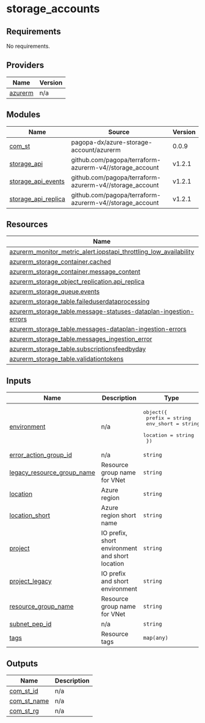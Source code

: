# storage_accounts

<!-- BEGIN_TF_DOCS -->
## Requirements

No requirements.

## Providers

| Name | Version |
|------|---------|
| <a name="provider_azurerm"></a> [azurerm](#provider\_azurerm) | n/a |

## Modules

| Name | Source | Version |
|------|--------|---------|
| <a name="module_com_st"></a> [com\_st](#module\_com\_st) | pagopa-dx/azure-storage-account/azurerm | 0.0.9 |
| <a name="module_storage_api"></a> [storage\_api](#module\_storage\_api) | github.com/pagopa/terraform-azurerm-v4//storage_account | v1.2.1 |
| <a name="module_storage_api_events"></a> [storage\_api\_events](#module\_storage\_api\_events) | github.com/pagopa/terraform-azurerm-v4//storage_account | v1.2.1 |
| <a name="module_storage_api_replica"></a> [storage\_api\_replica](#module\_storage\_api\_replica) | github.com/pagopa/terraform-azurerm-v4//storage_account | v1.2.1 |

## Resources

| Name | Type |
|------|------|
| [azurerm_monitor_metric_alert.iopstapi_throttling_low_availability](https://registry.terraform.io/providers/hashicorp/azurerm/latest/docs/resources/monitor_metric_alert) | resource |
| [azurerm_storage_container.cached](https://registry.terraform.io/providers/hashicorp/azurerm/latest/docs/resources/storage_container) | resource |
| [azurerm_storage_container.message_content](https://registry.terraform.io/providers/hashicorp/azurerm/latest/docs/resources/storage_container) | resource |
| [azurerm_storage_object_replication.api_replica](https://registry.terraform.io/providers/hashicorp/azurerm/latest/docs/resources/storage_object_replication) | resource |
| [azurerm_storage_queue.events](https://registry.terraform.io/providers/hashicorp/azurerm/latest/docs/resources/storage_queue) | resource |
| [azurerm_storage_table.faileduserdataprocessing](https://registry.terraform.io/providers/hashicorp/azurerm/latest/docs/resources/storage_table) | resource |
| [azurerm_storage_table.message-statuses-dataplan-ingestion-errors](https://registry.terraform.io/providers/hashicorp/azurerm/latest/docs/resources/storage_table) | resource |
| [azurerm_storage_table.messages-dataplan-ingestion-errors](https://registry.terraform.io/providers/hashicorp/azurerm/latest/docs/resources/storage_table) | resource |
| [azurerm_storage_table.messages_ingestion_error](https://registry.terraform.io/providers/hashicorp/azurerm/latest/docs/resources/storage_table) | resource |
| [azurerm_storage_table.subscriptionsfeedbyday](https://registry.terraform.io/providers/hashicorp/azurerm/latest/docs/resources/storage_table) | resource |
| [azurerm_storage_table.validationtokens](https://registry.terraform.io/providers/hashicorp/azurerm/latest/docs/resources/storage_table) | resource |

## Inputs

| Name | Description | Type | Default | Required |
|------|-------------|------|---------|:--------:|
| <a name="input_environment"></a> [environment](#input\_environment) | n/a | <pre>object({<br/>    prefix    = string<br/>    env_short = string<br/>    location  = string<br/>  })</pre> | n/a | yes |
| <a name="input_error_action_group_id"></a> [error\_action\_group\_id](#input\_error\_action\_group\_id) | n/a | `string` | n/a | yes |
| <a name="input_legacy_resource_group_name"></a> [legacy\_resource\_group\_name](#input\_legacy\_resource\_group\_name) | Resource group name for VNet | `string` | n/a | yes |
| <a name="input_location"></a> [location](#input\_location) | Azure region | `string` | n/a | yes |
| <a name="input_location_short"></a> [location\_short](#input\_location\_short) | Azure region short name | `string` | n/a | yes |
| <a name="input_project"></a> [project](#input\_project) | IO prefix, short environment and short location | `string` | n/a | yes |
| <a name="input_project_legacy"></a> [project\_legacy](#input\_project\_legacy) | IO prefix and short environment | `string` | n/a | yes |
| <a name="input_resource_group_name"></a> [resource\_group\_name](#input\_resource\_group\_name) | Resource group name for VNet | `string` | n/a | yes |
| <a name="input_subnet_pep_id"></a> [subnet\_pep\_id](#input\_subnet\_pep\_id) | n/a | `string` | n/a | yes |
| <a name="input_tags"></a> [tags](#input\_tags) | Resource tags | `map(any)` | n/a | yes |

## Outputs

| Name | Description |
|------|-------------|
| <a name="output_com_st_id"></a> [com\_st\_id](#output\_com\_st\_id) | n/a |
| <a name="output_com_st_name"></a> [com\_st\_name](#output\_com\_st\_name) | n/a |
| <a name="output_com_st_rg"></a> [com\_st\_rg](#output\_com\_st\_rg) | n/a |
<!-- END_TF_DOCS -->

